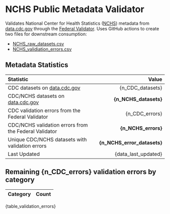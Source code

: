 # NCHS Public Metadata Validator

Validates National Center for Health Statistics ([NCHS](https://www.cdc.gov/nchs/index.htm)) metadata from [data.cdc.gov](https://data.cdc.gov/browse?category=NCHS) through the [Federal Validator](https://dashboard.data.gov/validate). Uses GitHub actions to create two files for downstream consumption:


+ [NCHS_raw_datasets.csv](NCHS_raw_datasets.csv)
+ [NCHS_validiation_errors.csv](NCHS_validiation_errors.csv)


## Metadata Statistics

| Statistic | Value |
| :---      | ---:  |
| CDC datasets on [data.cdc.gov](https://data.cdc.gov/) | {n_CDC_datasets} |
| CDC/NCHS datasets on [data.cdc.gov](https://data.cdc.gov/browse?category=NCHS)| **{n_NCHS_datasets}** |
| CDC validation errors from the Federal Validator | {n_CDC_errors} |
| CDC/NCHS validation errors from the Federal Validator | **{n_NCHS_errors}** |
| Unique CDC/NCHS datasets with validation errors | **{n_NCHS_error_datasets}** |
| Last Updated | {data_last_updated} |


## Remaining {n_CDC_errors} validation errors by category

| Category | Count |
| :---     | ---:  |
{table_validation_errors}